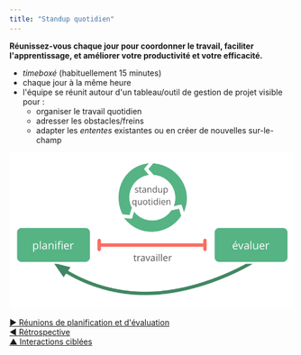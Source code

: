 ```yaml
---
title: "Standup quotidien"
---
```



**Réunissez-vous chaque jour pour coordonner le travail, faciliter l'apprentissage, et améliorer votre productivité et votre efficacité.**

- <dfn data-info="Timebox: Une période de temps fixée pour se concentrer sur une activité particulière (qui ne sera pas nécessairement terminée à la fin du temps limite).">timeboxé</dfn> (habituellement 15 minutes)
- chaque jour à la même heure
- l'équipe se réunit autour d'un tableau/outil de gestion de projet visible pour : 
    - organiser le travail quotidien
    - adresser les obstacles/freins
    - adapter les <dfn data-info="Entente: Une ligne directrice, un processus ou protocole établi de le but de guider le flux de valeur.">ententes</dfn> existantes ou en créer de nouvelles sur-le-champ

![Le standup quotidien est une réunion essentielle pour les équipes auto-organisées.](img/meetings/planning-review-standup.png)

[&#9654; Réunions de planification et d'évaluation](planning-and-review-meetings.html)<br/>[&#9664; Rétrospective](retrospective.html)<br/>[&#9650; Interactions ciblées](focused-interactions.html)


